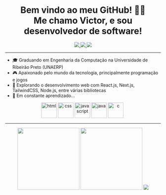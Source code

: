 <h1 align="center">Bem vindo ao meu GitHub! ✌🏻</br>Me chamo Victor, e sou desenvolvedor de software!</h1>
  <div align="center">
    <a href="mailto:sguedes.victor@gmail.com">
      <img src="https://img.shields.io/badge/Gmail-D14836?style=for-the-badge&logo=gmail&logoColor=white" />
    </a>
  <a target="_blank" href="https://www.linkedin.com/in/victorsilvaguedes/">
    <img src="https://img.shields.io/badge/LinkedIn-0077B5?style=for-the-badge&logo=linkedin&logoColor=white"/>
  </a>
    <a target="_blank" href="https://www.instagram.com/victorsilvaguedess/">
      <img src="https://img.shields.io/badge/Instagram-E4405F?style=for-the-badge&logo=instagram&logoColor=white"/>
    </a>
</div>

---

- 🎓 Graduando em Engenharia da Computação na Universidade de Ribeirão Preto (UNAERP)
- 🎮 Apaixonado pelo mundo da tecnologia, principalmente programação e jogos
- 🚀 Explorando o desenvolvimento web com React.js, Next.js, TailwindCSS, Node.js, entre várias bibliotecas
- 🍃 Em constante aprendizado...

<div align="center">
  <img src="https://cdn.jsdelivr.net/gh/devicons/devicon/icons/html5/html5-plain.svg" title="html5" alt="html" width="50" height="50"/>
  <img src="https://cdn.jsdelivr.net/gh/devicons/devicon/icons/css3/css3-plain.svg" title="css" alt="css" width="50" height="50"/>
  <img src="https://cdn.jsdelivr.net/gh/devicons/devicon/icons/javascript/javascript-plain.svg" title="javascript" alt="javascript" width="50" height="50"/>
  <img src="https://cdn.jsdelivr.net/gh/devicons/devicon/icons/java/java-original.svg" title="java" alt="java" width="50" height="50"/>
  <img src="https://cdn.jsdelivr.net/gh/devicons/devicon/icons/c/c-plain.svg" title="c" alt="c" width="50" height="50"/>&nbsp;
</div>

---


<div align = "center">
<img height = "200em" src="https://victorsilvaguedes-readme-stats.vercel.app/api/top-langs/?username=victorSilvaGuedes&theme=darcula&count_private=true&layout=donut&locale=pt-br"/>
<img height = "200em" src="https://victorsilvaguedes-readme-stats.vercel.app/api?username=victorSilvaGuedes&show_icons=true&theme=darcula&count_private=true&include_all_commits=true&rank_icon=github&locale=pt-br" />
<a target="_blank" href="https://gist.github.com/victorSilvaGuedes/2d0aa8dbb8f2da0eb249a2c654ce50cf"><img src="https://victorsilvaguedes-readme-stats.vercel.app/api/gist?id=2d0aa8dbb8f2da0eb249a2c654ce50cf&show_owner=true&theme=darcula" /></a>
</div>
